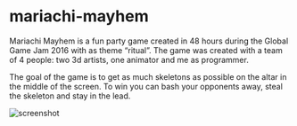 # mariachi-mayhem
Mariachi Mayhem is a fun party game created in 48 hours during the Global Game Jam 2016 with as theme “ritual”. The game was created with a team of 4 people: two 3d artists, one animator and me as programmer.

The goal of the game is to get as much skeletons as possible on the altar in the middle of the screen. To win you can bash your opponents away, steal the skeleton and stay in the lead.

![screenshot](https://raw.githubusercontent.com/ernstluring/ernstluring.github.io/version1/img/mariachi-mayhem-header.png)
